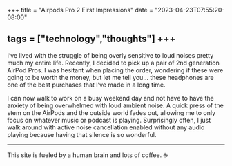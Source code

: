+++
title = "Airpods Pro 2 First Impressions"
date = "2023-04-23T07:55:20-08:00"

tags = ["technology","thoughts"]
+++
---
I’ve lived with the struggle of being overly sensitive to loud noises pretty much my entire life. Recently, I decided to pick up a pair of 2nd generation AirPod Pros. I was hesitant when placing the order, wondering if these were going to be worth the money, but let me tell you… these headphones are one of the best purchases that I’ve made in a long time.

I can now walk to work on a busy weekend day and not have to have the anxiety of being overwhelmed with loud ambient noise. A quick press of the stem on the AirPods and the outside world fades out, allowing me to only focus on whatever music or podcast is playing. Surprisingly often, I just walk around with active noise cancellation enabled without any audio playing because having that silence is so wonderful.

---

This site is fueled by a human brain and lots of coffee. ☕️